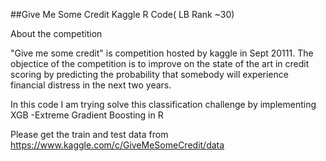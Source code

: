 ##Give Me Some Credit  Kaggle R Code( LB Rank ~30)

About the competition

"Give me some credit" is competition hosted by kaggle in Sept 20111. The objectice of the  competition 
is to improve on the state of the art in credit scoring by predicting the probability that somebody will experience financial distress in the next two years.

In this code I am trying solve this classification challenge by implementing XGB -Extreme Gradient Boosting in R

Please get the train and test data from https://www.kaggle.com/c/GiveMeSomeCredit/data

